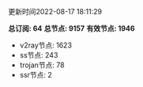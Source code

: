 更新时间2022-08-17 18:11:29

**总订阅: 64**
**总节点: 9157**
**有效节点: 1946**
- v2ray节点: 1623
- ss节点: 243
- trojan节点: 78
- ssr节点: 2

